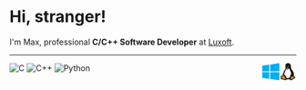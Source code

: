 # Hi, stranger!

I'm Max, professional **C/C++ Software Developer** at [Luxoft](https://www.luxoft.com/).

---
<div>
  <!--- Languages --->
  <img alt="C"       height="30" src="https://img.shields.io/badge/c-%2300599C.svg?style=for-the-badge&logo=c&logoColor=white">
  <img alt="C++"     height="30" src="https://img.shields.io/badge/c++-%2300599C.svg?style=for-the-badge&logo=c%2B%2B&logoColor=white">
  <img alt="Python"  height="30" src="https://img.shields.io/badge/python-3670A0?style=for-the-badge&logo=python&logoColor=ffdd54">
  <!--- Separator --->
  <!--- OS --->
  <img alt="Linux"   height="30" src="./icons/linux.svg"   align="right">
  <img alt="Windows" height="30" src="./icons/windows.svg" align="right">
</div>
